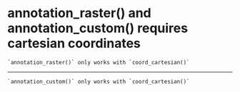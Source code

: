 # annotation_raster() and annotation_custom() requires cartesian coordinates

    `annotation_raster()` only works with `coord_cartesian()`

---

    `annotation_custom()` only works with `coord_cartesian()`


